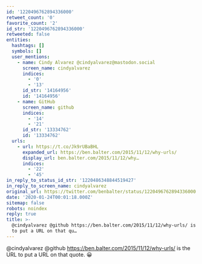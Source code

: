 ```yaml
---
id: '1220496762894336000'
retweet_count: '0'
favorite_count: '2'
id_str: '1220496762894336000'
retweeted: false
entities:
  hashtags: []
  symbols: []
  user_mentions:
    - name: Cindy Alvarez @cindyalvarez@mastodon.social
      screen_name: cindyalvarez
      indices:
        - '0'
        - '13'
      id_str: '14164956'
      id: '14164956'
    - name: GitHub
      screen_name: github
      indices:
        - '14'
        - '21'
      id_str: '13334762'
      id: '13334762'
  urls:
    - url: https://t.co/Jk9rUBaBHL
      expanded_url: https://ben.balter.com/2015/11/12/why-urls/
      display_url: ben.balter.com/2015/11/12/why…
      indices:
        - '22'
        - '45'
in_reply_to_status_id_str: '1220486348844519427'
in_reply_to_screen_name: cindyalvarez
original_url: https://twitter.com/benbalter/status/1220496762894336000
date: '2020-01-24T00:01:18.000Z'
sitemap: false
robots: noindex
reply: true
title: >-
  @cindyalvarez @github https://ben.balter.com/2015/11/12/why-urls/ is the URL
  to put a URL on that qu…
---
```


@cindyalvarez @github https://ben.balter.com/2015/11/12/why-urls/ is the URL to put a URL on that quote. 😀